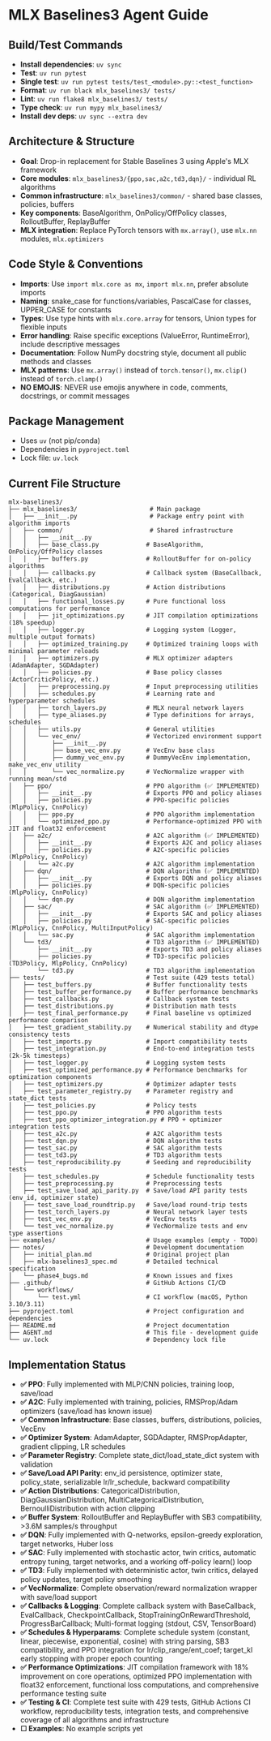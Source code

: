 # MLX Baselines3 Agent Guide

## Build/Test Commands
- **Install dependencies**: `uv sync`
- **Test**: `uv run pytest`
- **Single test**: `uv run pytest tests/test_<module>.py::<test_function>`
- **Format**: `uv run black mlx_baselines3/ tests/`
- **Lint**: `uv run flake8 mlx_baselines3/ tests/`
- **Type check**: `uv run mypy mlx_baselines3/`
- **Install dev deps**: `uv sync --extra dev`

## Architecture & Structure
- **Goal**: Drop-in replacement for Stable Baselines 3 using Apple's MLX framework
- **Core modules**: `mlx_baselines3/{ppo,sac,a2c,td3,dqn}/` - individual RL algorithms
- **Common infrastructure**: `mlx_baselines3/common/` - shared base classes, policies, buffers
- **Key components**: BaseAlgorithm, OnPolicy/OffPolicy classes, RolloutBuffer, ReplayBuffer
- **MLX integration**: Replace PyTorch tensors with `mx.array()`, use `mlx.nn` modules, `mlx.optimizers`

## Code Style & Conventions
- **Imports**: Use `import mlx.core as mx`, `import mlx.nn`, prefer absolute imports
- **Naming**: snake_case for functions/variables, PascalCase for classes, UPPER_CASE for constants
- **Types**: Use type hints with `mlx.core.array` for tensors, Union types for flexible inputs
- **Error handling**: Raise specific exceptions (ValueError, RuntimeError), include descriptive messages
- **Documentation**: Follow NumPy docstring style, document all public methods and classes
- **MLX patterns**: Use `mx.array()` instead of `torch.tensor()`, `mx.clip()` instead of `torch.clamp()`
- **NO EMOJIS**: NEVER use emojis anywhere in code, comments, docstrings, or commit messages

## Package Management
- Uses `uv` (not pip/conda)
- Dependencies in `pyproject.toml`
- Lock file: `uv.lock`

## Current File Structure

```
mlx-baselines3/
├── mlx_baselines3/                    # Main package
│   ├── __init__.py                    # Package entry point with algorithm imports
│   ├── common/                        # Shared infrastructure
│   │   ├── __init__.py
│   │   ├── base_class.py             # BaseAlgorithm, OnPolicy/OffPolicy classes
│   │   ├── buffers.py                # RolloutBuffer for on-policy algorithms
│   │   ├── callbacks.py              # Callback system (BaseCallback, EvalCallback, etc.)
│   │   ├── distributions.py          # Action distributions (Categorical, DiagGaussian)
│   │   ├── functional_losses.py      # Pure functional loss computations for performance
│   │   ├── jit_optimizations.py      # JIT compilation optimizations (18% speedup)
│   │   ├── logger.py                 # Logging system (Logger, multiple output formats)
│   │   ├── optimized_training.py     # Optimized training loops with minimal parameter reloads
│   │   ├── optimizers.py             # MLX optimizer adapters (AdamAdapter, SGDAdapter)
│   │   ├── policies.py               # Base policy classes (ActorCriticPolicy, etc.)
│   │   ├── preprocessing.py          # Input preprocessing utilities
│   │   ├── schedules.py              # Learning rate and hyperparameter schedules
│   │   ├── torch_layers.py           # MLX neural network layers
│   │   ├── type_aliases.py           # Type definitions for arrays, schedules
│   │   ├── utils.py                  # General utilities
│   │   └── vec_env/                  # Vectorized environment support
│   │       ├── __init__.py
│   │       ├── base_vec_env.py       # VecEnv base class
│   │       ├── dummy_vec_env.py      # DummyVecEnv implementation, make_vec_env utility
│   │       └── vec_normalize.py      # VecNormalize wrapper with running mean/std
│   ├── ppo/                          # PPO algorithm (✅ IMPLEMENTED)
│   │   ├── __init__.py               # Exports PPO and policy aliases
│   │   ├── policies.py               # PPO-specific policies (MlpPolicy, CnnPolicy)
│   │   ├── ppo.py                    # PPO algorithm implementation
│   │   └── optimized_ppo.py          # Performance-optimized PPO with JIT and float32 enforcement
│   ├── a2c/                          # A2C algorithm (✅ IMPLEMENTED)
│   │   ├── __init__.py               # Exports A2C and policy aliases
│   │   ├── policies.py               # A2C-specific policies (MlpPolicy, CnnPolicy)
│   │   └── a2c.py                    # A2C algorithm implementation
│   ├── dqn/                          # DQN algorithm (✅ IMPLEMENTED)
│   │   ├── __init__.py               # Exports DQN and policy aliases
│   │   ├── policies.py               # DQN-specific policies (MlpPolicy, CnnPolicy)
│   │   └── dqn.py                    # DQN algorithm implementation
│   ├── sac/                          # SAC algorithm (✅ IMPLEMENTED)
│   │   ├── __init__.py               # Exports SAC and policy aliases
│   │   ├── policies.py               # SAC-specific policies (MlpPolicy, CnnPolicy, MultiInputPolicy)
│   │   └── sac.py                    # SAC algorithm implementation
│   └── td3/                          # TD3 algorithm (✅ IMPLEMENTED)
│       ├── __init__.py               # Exports TD3 and policy aliases
│       ├── policies.py               # TD3-specific policies (TD3Policy, MlpPolicy, CnnPolicy)
│       └── td3.py                    # TD3 algorithm implementation
├── tests/                            # Test suite (429 tests total)
│   ├── test_buffers.py               # Buffer functionality tests
│   ├── test_buffer_performance.py    # Buffer performance benchmarks
│   ├── test_callbacks.py             # Callback system tests
│   ├── test_distributions.py         # Distribution math tests
│   ├── test_final_performance.py     # Final baseline vs optimized performance comparison
│   ├── test_gradient_stability.py    # Numerical stability and dtype consistency tests
│   ├── test_imports.py               # Import compatibility tests
│   ├── test_integration.py           # End-to-end integration tests (2k-5k timesteps)
│   ├── test_logger.py                # Logging system tests
│   ├── test_optimized_performance.py # Performance benchmarks for optimization components
│   ├── test_optimizers.py            # Optimizer adapter tests
│   ├── test_parameter_registry.py    # Parameter registry and state_dict tests
│   ├── test_policies.py              # Policy tests
│   ├── test_ppo.py                   # PPO algorithm tests
│   ├── test_ppo_optimizer_integration.py # PPO + optimizer integration tests
│   ├── test_a2c.py                   # A2C algorithm tests
│   ├── test_dqn.py                   # DQN algorithm tests
│   ├── test_sac.py                   # SAC algorithm tests
│   ├── test_td3.py                   # TD3 algorithm tests
│   ├── test_reproducibility.py       # Seeding and reproducibility tests
│   ├── test_schedules.py             # Schedule functionality tests
│   ├── test_preprocessing.py         # Preprocessing tests
│   ├── test_save_load_api_parity.py  # Save/load API parity tests (env_id, optimizer state)
│   ├── test_save_load_roundtrip.py   # Save/load round-trip tests
│   ├── test_torch_layers.py          # Neural network layer tests
│   ├── test_vec_env.py               # VecEnv tests
│   └── test_vec_normalize.py         # VecNormalize tests and env type assertions
├── examples/                         # Usage examples (empty - TODO)
├── notes/                            # Development documentation
│   ├── initial_plan.md               # Original project plan
│   ├── mlx-baselines3_spec.md        # Detailed technical specification
│   └── phase4_bugs.md                # Known issues and fixes
├── .github/                          # GitHub Actions CI/CD
│   └── workflows/
│       └── test.yml                  # CI workflow (macOS, Python 3.10/3.11)
├── pyproject.toml                    # Project configuration and dependencies
├── README.md                         # Project documentation
├── AGENT.md                          # This file - development guide
└── uv.lock                           # Dependency lock file
```

## Implementation Status
- **✅ PPO**: Fully implemented with MLP/CNN policies, training loop, save/load
- **✅ A2C**: Fully implemented with training, policies, RMSProp/Adam optimizers (save/load has known issue)
- **✅ Common Infrastructure**: Base classes, buffers, distributions, policies, VecEnv
- **✅ Optimizer System**: AdamAdapter, SGDAdapter, RMSPropAdapter, gradient clipping, LR schedules
- **✅ Parameter Registry**: Complete state_dict/load_state_dict system with validation
- **✅ Save/Load API Parity**: env_id persistence, optimizer state, policy_state, serializable lr/lr_schedule, backward compatibility
- **✅ Action Distributions**: CategoricalDistribution, DiagGaussianDistribution, MultiCategoricalDistribution, BernoulliDistribution with action clipping
- **✅ Buffer System**: RolloutBuffer and ReplayBuffer with SB3 compatibility, >3.6M samples/s throughput
- **✅ DQN**: Fully implemented with Q-networks, epsilon-greedy exploration, target networks, Huber loss
- **✅ SAC**: Fully implemented with stochastic actor, twin critics, automatic entropy tuning, target networks, and a working off-policy learn() loop
- **✅ TD3**: Fully implemented with deterministic actor, twin critics, delayed policy updates, target policy smoothing
- **✅ VecNormalize**: Complete observation/reward normalization wrapper with save/load support
- **✅ Callbacks & Logging**: Complete callback system with BaseCallback, EvalCallback, CheckpointCallback, StopTrainingOnRewardThreshold, ProgressBarCallback; Multi-format logging (stdout, CSV, TensorBoard)
- **✅ Schedules & Hyperparams**: Complete schedule system (constant, linear, piecewise, exponential, cosine) with string parsing, SB3 compatibility, and PPO integration for lr/clip_range/ent_coef; target_kl early stopping with proper epoch counting
- **✅ Performance Optimizations**: JIT compilation framework with 18% improvement on core operations, optimized PPO implementation with float32 enforcement, functional loss computations, and comprehensive performance testing suite
- **✅ Testing & CI**: Complete test suite with 429 tests, GitHub Actions CI workflow, reproducibility tests, integration tests, and comprehensive coverage of all algorithms and infrastructure
- **☐ Examples**: No example scripts yet
